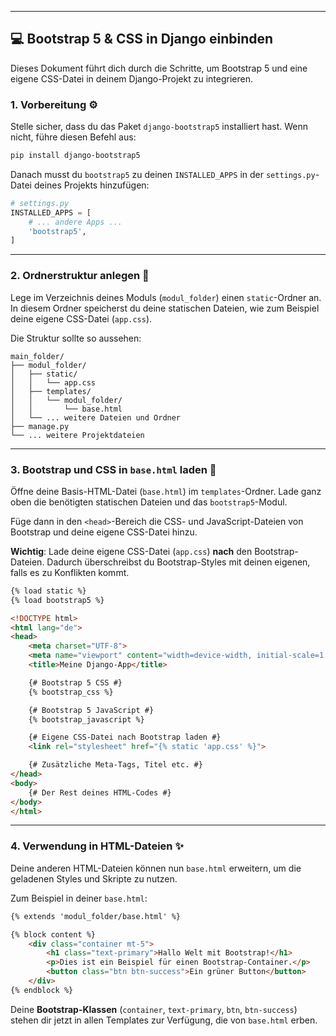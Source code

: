 
-----

## 💻 Bootstrap 5 & CSS in Django einbinden

Dieses Dokument führt dich durch die Schritte, um Bootstrap 5 und eine eigene CSS-Datei in deinem Django-Projekt zu integrieren.

### 1\. Vorbereitung ⚙️

Stelle sicher, dass du das Paket `django-bootstrap5` installiert hast. Wenn nicht, führe diesen Befehl aus:

```bash
pip install django-bootstrap5
```

Danach musst du `bootstrap5` zu deinen `INSTALLED_APPS` in der `settings.py`-Datei deines Projekts hinzufügen:

```python
# settings.py
INSTALLED_APPS = [
    # ... andere Apps ...
    'bootstrap5',
]
```

-----

### 2\. Ordnerstruktur anlegen 📂

Lege im Verzeichnis deines Moduls (`modul_folder`) einen `static`-Ordner an. In diesem Ordner speicherst du deine statischen Dateien, wie zum Beispiel deine eigene CSS-Datei (`app.css`).

Die Struktur sollte so aussehen:

```
main_folder/
├── modul_folder/
│   ├── static/
│   │   └── app.css
│   ├── templates/
│   │   └── modul_folder/
│   │       └── base.html
│   └── ... weitere Dateien und Ordner
├── manage.py
└── ... weitere Projektdateien
```

-----

### 3\. Bootstrap und CSS in `base.html` laden 🔗

Öffne deine Basis-HTML-Datei (`base.html`) im `templates`-Ordner. Lade ganz oben die benötigten statischen Dateien und das `bootstrap5`-Modul.

Füge dann in den `<head>`-Bereich die CSS- und JavaScript-Dateien von Bootstrap und deine eigene CSS-Datei hinzu.

**Wichtig**: Lade deine eigene CSS-Datei (`app.css`) **nach** den Bootstrap-Dateien. Dadurch überschreibst du Bootstrap-Styles mit deinen eigenen, falls es zu Konflikten kommt.

```html
{% load static %}
{% load bootstrap5 %}

<!DOCTYPE html>
<html lang="de">
<head>
    <meta charset="UTF-8">
    <meta name="viewport" content="width=device-width, initial-scale=1.0">
    <title>Meine Django-App</title>

    {# Bootstrap 5 CSS #}
    {% bootstrap_css %}

    {# Bootstrap 5 JavaScript #}
    {% bootstrap_javascript %}

    {# Eigene CSS-Datei nach Bootstrap laden #}
    <link rel="stylesheet" href="{% static 'app.css' %}">

    {# Zusätzliche Meta-Tags, Titel etc. #}
</head>
<body>
    {# Der Rest deines HTML-Codes #}
</body>
</html>
```

-----

### 4\. Verwendung in HTML-Dateien ✨

Deine anderen HTML-Dateien können nun `base.html` erweitern, um die geladenen Styles und Skripte zu nutzen.

Zum Beispiel in deiner `base.html`:

```html
{% extends 'modul_folder/base.html' %}

{% block content %}
    <div class="container mt-5">
        <h1 class="text-primary">Hallo Welt mit Bootstrap!</h1>
        <p>Dies ist ein Beispiel für einen Bootstrap-Container.</p>
        <button class="btn btn-success">Ein grüner Button</button>
    </div>
{% endblock %}
```

Deine **Bootstrap-Klassen** (`container`, `text-primary`, `btn`, `btn-success`) stehen dir jetzt in allen Templates zur Verfügung, die von `base.html` erben.